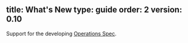 title: What's New
type: guide
order: 2
version: 0.10
---

Support for the developing [Operations Spec](operations_spec.html).
